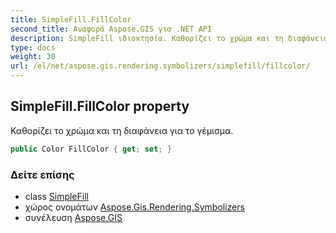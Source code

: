 ```yaml
---
title: SimpleFill.FillColor
second_title: Αναφορά Aspose.GIS για .NET API
description: SimpleFill ιδιοκτησία. Καθορίζει το χρώμα και τη διαφάνεια για το γέμισμα.
type: docs
weight: 30
url: /el/net/aspose.gis.rendering.symbolizers/simplefill/fillcolor/
---
```

## SimpleFill.FillColor property

Καθορίζει το χρώμα και τη διαφάνεια για το γέμισμα.

```csharp
public Color FillColor { get; set; }
```

### Δείτε επίσης

* class [SimpleFill](../)
* χώρος ονομάτων [Aspose.Gis.Rendering.Symbolizers](../../simplefill/)
* συνέλευση [Aspose.GIS](../../../)


